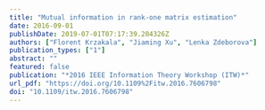 ```yaml
---
title: "Mutual information in rank-one matrix estimation"
date: 2016-09-01
publishDate: 2019-07-01T07:17:39.204326Z
authors: ["Florent Krzakala", "Jiaming Xu", "Lenka Zdeborova"]
publication_types: ["1"]
abstract: ""
featured: false
publication: "*2016 IEEE Information Theory Workshop (ITW)*"
url_pdf: "https://doi.org/10.1109%2Fitw.2016.7606798"
doi: "10.1109/itw.2016.7606798"
---
```


